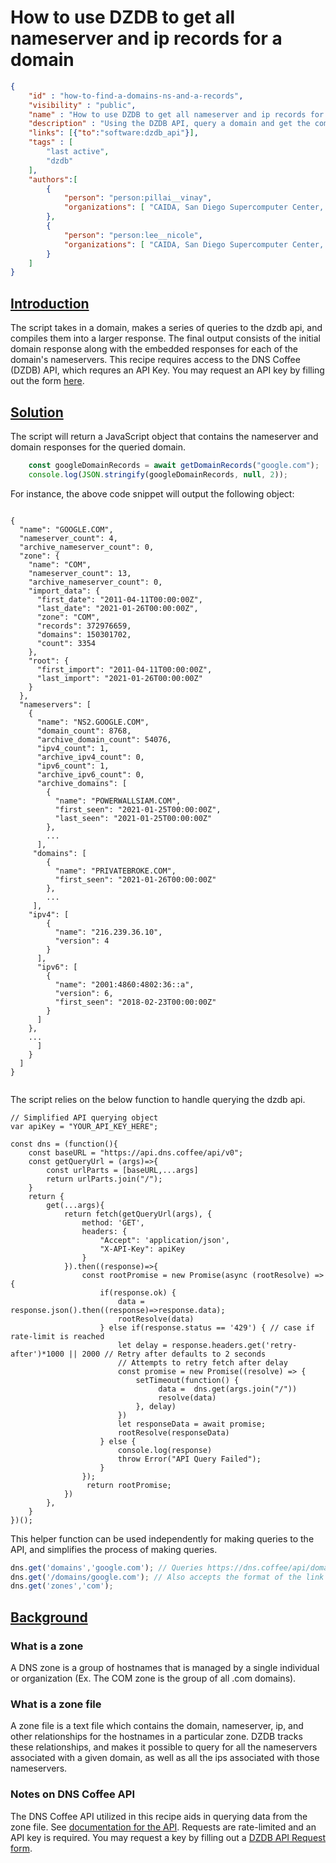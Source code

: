 
# How to use DZDB to get all nameserver and ip records for a domain

~~~json
{
    "id" : "how-to-find-a-domains-ns-and-a-records",
    "visibility" : "public",
    "name" : "How to use DZDB to get all nameserver and ip records for a domain",
    "description" : "Using the DZDB API, query a domain and get the combined data for its nameservers and ips",
    "links": [{"to":"software:dzdb_api"}],
    "tags" : [
        "last active",
        "dzdb"
    ],
    "authors":[
        {
            "person": "person:pillai__vinay", 
            "organizations": [ "CAIDA, San Diego Supercomputer Center, University of California San Diego" ]
        },
        {
            "person": "person:lee__nicole",
            "organizations": [ "CAIDA, San Diego Supercomputer Center, University of California San Diego" ]
        }
    ]
}
~~~

## **<ins>Introduction</ins>**

The script takes in a domain, makes a series of queries to the dzdb api, and compiles them into a larger response. The final output consists of the initial domain response along with the embedded responses for each of the domain's nameservers. This recipe requires access to the DNS Coffee (DZDB) API, which requres an API Key. You may request an API key by filling out the form [here](https://www.caida.org/catalog/datasets/request_user_info_forms/dzdb). 

## **<ins>Solution</ins>**
The script will return a JavaScript object that contains the nameserver and domain responses for the queried domain. 

~~~javascript
    const googleDomainRecords = await getDomainRecords("google.com");
    console.log(JSON.stringify(googleDomainRecords, null, 2)); 
~~~

For instance, the above code snippet will output the following object:

~~~

{
  "name": "GOOGLE.COM",
  "nameserver_count": 4,
  "archive_nameserver_count": 0,
  "zone": {
    "name": "COM",
    "nameserver_count": 13,
    "archive_nameserver_count": 0,
    "import_data": {
      "first_date": "2011-04-11T00:00:00Z",
      "last_date": "2021-01-26T00:00:00Z",
      "zone": "COM",
      "records": 372976659,
      "domains": 150301702,
      "count": 3354
    },
    "root": {
      "first_import": "2011-04-11T00:00:00Z",
      "last_import": "2021-01-26T00:00:00Z"
    }
  },
  "nameservers": [
    {
      "name": "NS2.GOOGLE.COM",
      "domain_count": 8768,
      "archive_domain_count": 54076,
      "ipv4_count": 1,
      "archive_ipv4_count": 0,
      "ipv6_count": 1,
      "archive_ipv6_count": 0,
      "archive_domains": [
        {
          "name": "POWERWALLSIAM.COM",
          "first_seen": "2021-01-25T00:00:00Z",
          "last_seen": "2021-01-25T00:00:00Z"
        },
        ...
      ],
     "domains": [
        {
          "name": "PRIVATEBROKE.COM",
          "first_seen": "2021-01-26T00:00:00Z"
        },
        ...
     ],
    "ipv4": [
        {
          "name": "216.239.36.10",
          "version": 4
        }
      ],
      "ipv6": [
        {
          "name": "2001:4860:4802:36::a",
          "version": 6,
          "first_seen": "2018-02-23T00:00:00Z"
        }
      ]
    },
    ...
      ]
    }
  ]
}
    
~~~

The script relies on the below function to handle querying the dzdb api.

~~~
// Simplified API querying object
var apiKey = "YOUR_API_KEY_HERE";

const dns = (function(){
    const baseURL = "https://api.dns.coffee/api/v0";
    const getQueryUrl = (args)=>{
        const urlParts = [baseURL,...args]
        return urlParts.join("/");
    }
    return {
        get(...args){
            return fetch(getQueryUrl(args), {
                method: 'GET',
                headers: {
                    "Accept": 'application/json',
                    "X-API-Key": apiKey
                }
            }).then((response)=>{
                const rootPromise = new Promise(async (rootResolve) => {
                    if(response.ok) {
                        data =  response.json().then((response)=>response.data);
                        rootResolve(data)
                    } else if(response.status == '429') { // case if rate-limit is reached
                        let delay = response.headers.get('retry-after')*1000 || 2000 // Retry after defaults to 2 seconds
                        // Attempts to retry fetch after delay
                        const promise = new Promise((resolve) => {
                            setTimeout(function() {
                                 data =  dns.get(args.join("/"))
                                 resolve(data)
                            }, delay)    
                        }) 
                        let responseData = await promise;
                        rootResolve(responseData)
                    } else {
                        console.log(response)
                        throw Error("API Query Failed");
                    }
                });
                 return rootPromise; 
            }) 
        },
    }
})();
~~~

This helper function can be used independently for making queries to the API, and simplifies the process of making queries. 

~~~javascript
dns.get('domains','google.com'); // Queries https://dns.coffee/api/domains/google.com
dns.get('/domains/google.com'); // Also accepts the format of the link returned in api responses
dns.get('zones','com');
~~~

## **<ins>Background</ins>**
### What is a zone 
A DNS zone is a group of hostnames that is managed by a single individual or organization (Ex. The COM zone is the group of all .com domains).

### What is a zone file
A zone file is a text file which contains the domain, nameserver, ip, and other relationships for the hostnames in a particular zone. DZDB tracks these relationships, and makes it possible to query for all the nameservers associated with a given domain, as well as all the ips associated with those nameservers.

### Notes on DNS Coffee API
The DNS Coffee API utilized in this recipe aids in querying data from the zone file. See [documentation for the API](https://api.dns.coffee/doc/#/). Requests are rate-limited and an API key is required. You may request a key by filling out a [DZDB API Request form](https://www.caida.org/catalog/datasets/request_user_info_forms/dzdb). 
